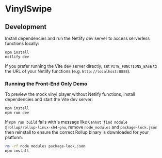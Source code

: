 # VinylSwipe

## Development

Install dependencies and run the Netlify dev server to access serverless functions locally:

```bash
npm install
netlify dev
```

If you prefer running the Vite dev server directly, set `VITE_FUNCTIONS_BASE` to the URL of your Netlify functions (e.g. `http://localhost:8888`).

### Running the Front‑End Only Demo

To preview the mock vinyl player without Netlify functions, install dependencies and start the Vite dev server:

```bash
npm install
npm run dev
```

If `npm run build` fails with a message like `Cannot find module @rollup/rollup-linux-x64-gnu`,
remove `node_modules` and `package-lock.json` then reinstall to ensure the correct
Rollup binary is downloaded for your platform:

```bash
rm -rf node_modules package-lock.json
npm install
```
